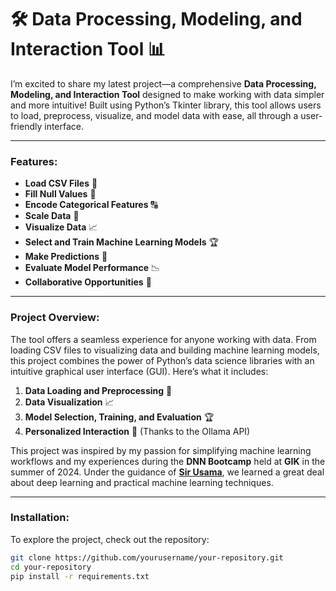 # 🛠️ Data Processing, Modeling, and Interaction Tool 📊

I’m excited to share my latest project—a comprehensive **Data Processing, Modeling, and Interaction Tool** designed to make working with data simpler and more intuitive! Built using Python’s Tkinter library, this tool allows users to load, preprocess, visualize, and model data with ease, all through a user-friendly interface.

---

### Features:
- **Load CSV Files** 📂
- **Fill Null Values** 🧹
- **Encode Categorical Features** 🔠
- **Scale Data** 📏
- **Visualize Data** 📈
- **Select and Train Machine Learning Models** 🏆
- **Make Predictions** 🔮
- **Evaluate Model Performance** 📉
- **Collaborative Opportunities** 🤝

---

### Project Overview:
The tool offers a seamless experience for anyone working with data. From loading CSV files to visualizing data and building machine learning models, this project combines the power of Python’s data science libraries with an intuitive graphical user interface (GUI). Here’s what it includes:

1. **Data Loading and Preprocessing** 🧹  
2. **Data Visualization** 📈  
3. **Model Selection, Training, and Evaluation** 🏆  
4. **Personalized Interaction** 💬 (Thanks to the Ollama API)

This project was inspired by my passion for simplifying machine learning workflows and my experiences during the **DNN Bootcamp** held at **GIK** in the summer of 2024. Under the guidance of **[Sir Usama](https://www.linkedin.com/in/usamajanjua9/)**, we learned a great deal about deep learning and practical machine learning techniques.

---

### Installation:
To explore the project, check out the repository:

```bash
git clone https://github.com/yourusername/your-repository.git
cd your-repository
pip install -r requirements.txt
